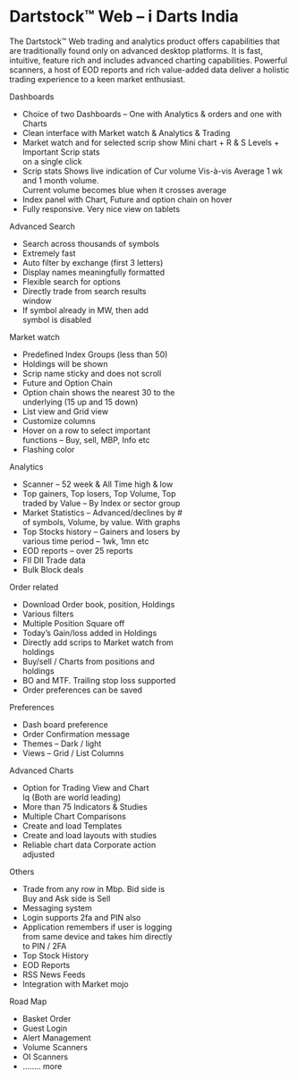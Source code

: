 # Dartstock™ Web – i Darts India
The Dartstock™ Web trading and analytics product offers capabilities that are traditionally found only on advanced desktop platforms. It is fast, intuitive, feature rich and includes advanced charting capabilities. Powerful scanners, a host of EOD reports and rich value-added data deliver a holistic trading experience to a keen market enthusiast.

  

Dashboards

*   Choice of two Dashboards – One with Analytics & orders and one with Charts
*   Clean interface with Market watch & Analytics & Trading
*   Market watch and for selected scrip show Mini chart + R & S Levels + Important Scrip stats  
    on a single click
*   Scrip stats Shows live indication of Cur volume Vis-à-vis Average 1 wk and 1 month volume.  
    Current volume becomes blue when it crosses average
*   Index panel with Chart, Future and option chain on hover
*   Fully responsive. Very nice view on tablets

  

Advanced Search

*   Search across thousands of symbols
*   Extremely fast
*   Auto filter by exchange (first 3 letters)
*   Display names meaningfully formatted
*   Flexible search for options
*   Directly trade from search results  
    window
*   If symbol already in MW, then add  
    symbol is disabled

  

Market watch

*   Predefined Index Groups (less than 50)
*   Holdings will be shown
*   Scrip name sticky and does not scroll
*   Future and Option Chain
*   Option chain shows the nearest 30 to the  
    underlying (15 up and 15 down)
*   List view and Grid view
*   Customize columns
*   Hover on a row to select important  
    functions – Buy, sell, MBP, Info etc
*   Flashing color

  

Analytics

*   Scanner – 52 week & All Time high & low
*   Top gainers, Top losers, Top Volume, Top  
    traded by Value – By Index or sector group
*   Market Statistics – Advanced/declines by #  
    of symbols, Volume, by value. With graphs
*   Top Stocks history – Gainers and losers by  
    various time period – 1wk, 1mn etc
*   EOD reports – over 25 reports
*   FII DII Trade data
*   Bulk Block deals

  

Order related

*   Download Order book, position, Holdings
*   Various filters
*   Multiple Position Square off
*   Today’s Gain/loss added in Holdings
*   Directly add scrips to Market watch from  
    holdings
*   Buy/sell / Charts from positions and  
    holdings
*   BO and MTF. Trailing stop loss supported
*   Order preferences can be saved

  

Preferences

*   Dash board preference
*   Order Confirmation message
*   Themes – Dark / light
*   Views – Grid / List Columns

  

Advanced Charts

*   Option for Trading View and Chart  
    Iq (Both are world leading)
*   More than 75 Indicators & Studies
*   Multiple Chart Comparisons
*   Create and load Templates
*   Create and load layouts with studies
*   Reliable chart data Corporate action  
    adjusted

  

Others

*   Trade from any row in Mbp. Bid side is  
    Buy and Ask side is Sell
*   Messaging system
*   Login supports 2fa and PIN also
*   Application remembers if user is logging  
    from same device and takes him directly  
    to PIN / 2FA
*   Top Stock History
*   EOD Reports
*   RSS News Feeds
*   Integration with Market mojo

  

Road Map

*   Basket Order
*   Guest Login
*   Alert Management
*   Volume Scanners
*   OI Scanners
*   …….. more